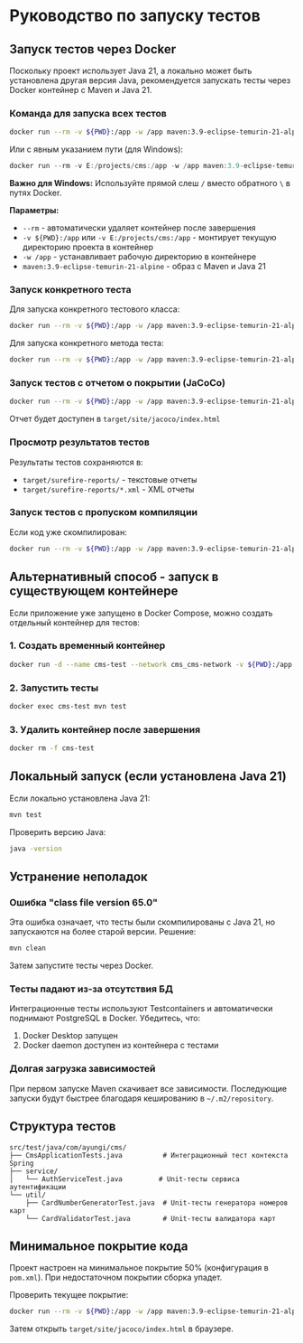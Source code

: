 # Руководство по запуску тестов

## Запуск тестов через Docker

Поскольку проект использует Java 21, а локально может быть установлена другая версия Java, рекомендуется запускать тесты через Docker контейнер с Maven и Java 21.

### Команда для запуска всех тестов

```bash
docker run --rm -v ${PWD}:/app -w /app maven:3.9-eclipse-temurin-21-alpine mvn test
```

Или с явным указанием пути (для Windows):

```powershell
docker run --rm -v E:/projects/cms:/app -w /app maven:3.9-eclipse-temurin-21-alpine mvn test
```

**Важно для Windows:** Используйте прямой слеш `/` вместо обратного `\` в путях Docker.

**Параметры:**
- `--rm` - автоматически удаляет контейнер после завершения
- `-v ${PWD}:/app` или `-v E:/projects/cms:/app` - монтирует текущую директорию проекта в контейнер
- `-w /app` - устанавливает рабочую директорию в контейнере
- `maven:3.9-eclipse-temurin-21-alpine` - образ с Maven и Java 21

### Запуск конкретного теста

Для запуска конкретного тестового класса:

```bash
docker run --rm -v ${PWD}:/app -w /app maven:3.9-eclipse-temurin-21-alpine mvn test -Dtest=AuthServiceTest
```

Для запуска конкретного метода теста:

```bash
docker run --rm -v ${PWD}:/app -w /app maven:3.9-eclipse-temurin-21-alpine mvn test -Dtest=AuthServiceTest#login_WithValidCredentials_ShouldReturnAuthResponse
```

### Запуск тестов с отчетом о покрытии (JaCoCo)

```bash
docker run --rm -v ${PWD}:/app -w /app maven:3.9-eclipse-temurin-21-alpine mvn clean test jacoco:report
```

Отчет будет доступен в `target/site/jacoco/index.html`

### Просмотр результатов тестов

Результаты тестов сохраняются в:
- `target/surefire-reports/` - текстовые отчеты
- `target/surefire-reports/*.xml` - XML отчеты

### Запуск тестов с пропуском компиляции

Если код уже скомпилирован:

```bash
docker run --rm -v ${PWD}:/app -w /app maven:3.9-eclipse-temurin-21-alpine mvn surefire:test
```

## Альтернативный способ - запуск в существующем контейнере

Если приложение уже запущено в Docker Compose, можно создать отдельный контейнер для тестов:

### 1. Создать временный контейнер

```bash
docker run -d --name cms-test --network cms_cms-network -v ${PWD}:/app -w /app maven:3.9-eclipse-temurin-21-alpine sleep infinity
```

### 2. Запустить тесты

```bash
docker exec cms-test mvn test
```

### 3. Удалить контейнер после завершения

```bash
docker rm -f cms-test
```

## Локальный запуск (если установлена Java 21)

Если локально установлена Java 21:

```bash
mvn test
```

Проверить версию Java:

```bash
java -version
```

## Устранение неполадок

### Ошибка "class file version 65.0"

Эта ошибка означает, что тесты были скомпилированы с Java 21, но запускаются на более старой версии. Решение:

```bash
mvn clean
```

Затем запустите тесты через Docker.

### Тесты падают из-за отсутствия БД

Интеграционные тесты используют Testcontainers и автоматически поднимают PostgreSQL в Docker. Убедитесь, что:
1. Docker Desktop запущен
2. Docker daemon доступен из контейнера с тестами

### Долгая загрузка зависимостей

При первом запуске Maven скачивает все зависимости. Последующие запуски будут быстрее благодаря кешированию в `~/.m2/repository`.

## Структура тестов

```
src/test/java/com/ayungi/cms/
├── CmsApplicationTests.java          # Интеграционный тест контекста Spring
├── service/
│   └── AuthServiceTest.java         # Unit-тесты сервиса аутентификации
└── util/
    ├── CardNumberGeneratorTest.java  # Unit-тесты генератора номеров карт
    └── CardValidatorTest.java        # Unit-тесты валидатора карт
```

## Минимальное покрытие кода

Проект настроен на минимальное покрытие 50% (конфигурация в `pom.xml`). При недостаточном покрытии сборка упадет.

Проверить текущее покрытие:

```bash
docker run --rm -v ${PWD}:/app -w /app maven:3.9-eclipse-temurin-21-alpine mvn clean test jacoco:report
```

Затем открыть `target/site/jacoco/index.html` в браузере.

